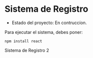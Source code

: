 <h1> Sistema de Registro</h1>

- Estado del proyecto: En contruccíon.

Para ejecutar el sistema, debes poner: 

```npm install react```

Sistema de Registro 2
